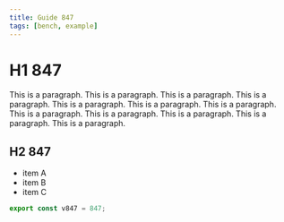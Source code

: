 ```yaml
---
title: Guide 847
tags: [bench, example]
---
```


# H1 847

This is a paragraph. This is a paragraph. This is a paragraph. This is a paragraph. This is a paragraph. This is a paragraph. This is a paragraph. This is a paragraph. This is a paragraph. This is a paragraph. This is a paragraph. This is a paragraph. 

## H2 847

- item A
- item B
- item C

```ts
export const v847 = 847;
```